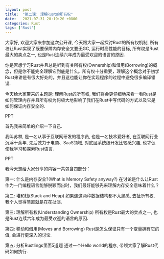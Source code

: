 ```yaml
---
layout: post
title:  "第二课: 理解Rust的所有权"
date:   2021-07-31 20:19:20 +0800
categories: Rust
tags: ['Rust']
---
```


大家好, 欢迎大家来参加这次公开课, 今天跟大家一起探讨Rust的所有权机制, 所有权让Rust实现了既要保障内存安全又要无GC, 运行时高性能的目标, 所有权是Rust最大的卖点之一, 也是Rust连续六年成为最受欢迎的语言的原因.

你是否想学习Rust并且总是听到有关所有权(Ownership)和借用(Borrowing)的概念，但是你不能完全理解它到底是什么。所有权十分重要，理解这个概念对于初学Rust来讲是有很大好处的，并且这也能让你在实现程序的过程中避免很多编译错误.

今天给大家带来的主题是: 理解Rust的所有权, 我们将会更仔细地来看一看Rust是如何管理内存并且所有权为何极大地影响了我们在Rust中写代码的方式以及它是如何保证内存安全的.

PPT

首先我来简单的介绍一下自己.

我叫苏林, 是一名从事于互联网研发的程序员, 也是一名技术爱好者, 在互联网行业沉浮十余年, 先后效力于电商、SaaS领域, 对底层系统级开发比较感兴趣, 也才促使我学习和探索Rust语言. 

PPT

我今天想给大家分享的内容一共包含四部分：

第一: 什么是内存安全?(What is Memory Safety anyway?)
	在讨论是什么让Rust作为一门编程语言能够脱颖而出时，我们最好能够先来理解内存安全意味着什么？

第二: 堆和栈(Stack and Heap)
	如果连这两种数据结构都不太熟悉, 去扯所有权, 我个人觉得简直就是在在扯淡.

第三: 理解所有权(Understanding Ownership)
	所有权是Rust最大的卖点之一, 也是Rust连续六年成为最受欢迎的语言的原因.

第四: 移动和借用(Moves and Borrowing)
	Rust是怎么保证只有一个变量拥有它的值, 会进行更深入的讨论.

第五: 分析Rustlings里面5道题
	通过一个Hello world的程序, 带领大家了解Rust代码如何执行.
